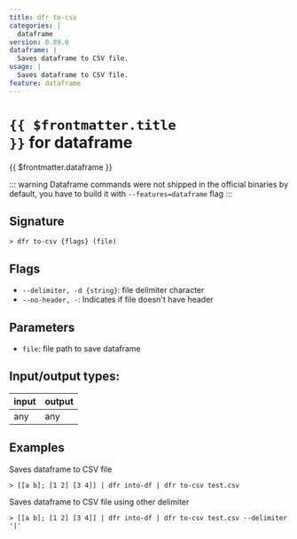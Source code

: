 ```yaml
---
title: dfr to-csv
categories: |
  dataframe
version: 0.89.0
dataframe: |
  Saves dataframe to CSV file.
usage: |
  Saves dataframe to CSV file.
feature: dataframe
---
```

<!-- This file is automatically generated. Please edit the command in https://github.com/nushell/nushell instead. -->

# <code>{{ $frontmatter.title }}</code> for dataframe

<div class='command-title'>{{ $frontmatter.dataframe }}</div>


::: warning
Dataframe commands were not shipped in the official binaries by default, you have to build it with `--features=dataframe` flag
:::
## Signature

```> dfr to-csv {flags} (file)```

## Flags

 -  `--delimiter, -d {string}`: file delimiter character
 -  `--no-header, -`: Indicates if file doesn't have header

## Parameters

 -  `file`: file path to save dataframe


## Input/output types:

| input | output |
| ----- | ------ |
| any   | any    |

## Examples

Saves dataframe to CSV file
```nu
> [[a b]; [1 2] [3 4]] | dfr into-df | dfr to-csv test.csv

```

Saves dataframe to CSV file using other delimiter
```nu
> [[a b]; [1 2] [3 4]] | dfr into-df | dfr to-csv test.csv --delimiter '|'

```
